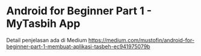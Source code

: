 # Android for Beginner Part 1 - MyTasbih App
Detail penjelasan ada di Medium
https://medium.com/mustofin/android-for-beginner-part-1-membuat-aplikasi-tasbeh-ec941975079b
